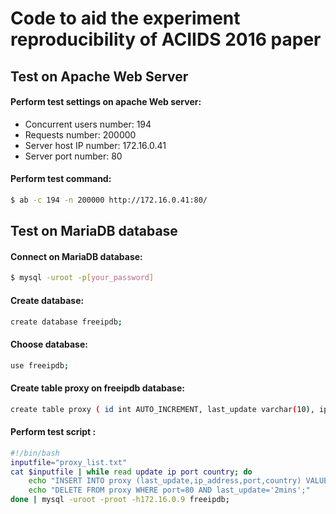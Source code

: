 # Code to aid the experiment reproducibility of ACIIDS 2016 paper

## Test on Apache Web Server
#### Perform test settings on apache Web server:

  - Concurrent users number: 194
  - Requests number: 200000
  - Server host IP number: 172.16.0.41
  - Server port number: 80

#### Perform test command:

```sh
$ ab -c 194 -n 200000 http://172.16.0.41:80/
```
## Test on MariaDB database
#### Connect on MariaDB database:
```sh
$ mysql -uroot -p[your_password]
```
#### Create database:
```sh
create database freeipdb;
```
#### Choose database:
```sh
use freeipdb;
```
#### Create table proxy on freeipdb database:
```sh
create table proxy ( id int AUTO_INCREMENT, last_update varchar(10), ip_address varchar(30), port varchar(10), country varchar(30), PRIMARY KEY (id));
```
#### Perform test script :
```sh
#!/bin/bash
inputfile="proxy_list.txt"
cat $inputfile | while read update ip port country; do
    echo "INSERT INTO proxy (last_update,ip_address,port,country) VALUES ('$update', '$ip', '$port', '$country');"
    echo "DELETE FROM proxy WHERE port=80 AND last_update='2mins';"
done | mysql -uroot -proot -h172.16.0.9 freeipdb;
```